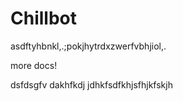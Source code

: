 # Chillbot
asdftyhbnkl,.;pokjhytrdxzwerfvbhjiol,.



more docs!


dsfdsgfv
dakhfkdj
jdhkfsdfkhjsfhjkfskjh
